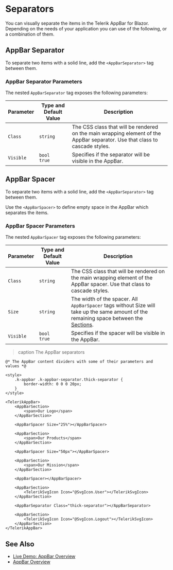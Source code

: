 
# Separators

You can visually separate the items in the Telerik AppBar for Blazor. Depending on the needs of your application you can use of the following, or a combination of them.

## AppBar Separator

To separate two items with a solid line, add the `<AppBarSeparator>` tag between them.

### AppBar Separator Parameters

The nested `AppBarSeparator` tag exposes the following parameters:

| Parameter | Type and Default Value | Description |
| ----------- | ----------- | ----------- |
| `Class` | `string` | The CSS class that will be rendered on the main wrapping element of the AppBar separator. Use that class to cascade styles. |
| `Visible` | `bool` <br /> `true` | Specifies if the separator will be visible in the AppBar. |

## AppBar Spacer

To separate two items with a solid line, add the `<AppBarSeparator>` tag between them.

Use the `<AppBarSpacer>` to define empty space in the AppBar which separates the items.

### AppBar Spacer Parameters

The nested `AppBarSpacer` tag exposes the following parameters:

| Parameter | Type and Default Value | Description |
| ----------- | ----------- | ----------- |
| `Class` | `string` | The CSS class that will be rendered on the main wrapping element of the AppBar spacer. Use that class to cascade styles. |
| `Size` | `string` | The width of the spacer. All `AppBarSpacer` tags without Size will take up the same amount of the remaining space between the [Sections](slug:appbar-sections). |
| `Visible` | `bool` <br /> `true` | Specifies if the spacer will be visible in the AppBar. |

>caption The AppBar separators

````RAZOR
@* The AppBar content dividers with some of their parameters and values *@

<style>
    .k-appbar .k-appbar-separator.thick-separator {
        border-width: 0 0 0 20px;
    }
</style>

<TelerikAppBar>
    <AppBarSection>
        <span>Our Logo</span>
    </AppBarSection>

    <AppBarSpacer Size="25%"></AppBarSpacer>

    <AppBarSection>
        <span>Our Products</span>
    </AppBarSection>

    <AppBarSpacer Size="50px"></AppBarSpacer>

    <AppBarSection>
        <span>Our Mission</span>
    </AppBarSection>

    <AppBarSpacer></AppBarSpacer>

    <AppBarSection>
        <TelerikSvgIcon Icon="@SvgIcon.User"></TelerikSvgIcon>
    </AppBarSection>

    <AppBarSeparator Class="thick-separator"></AppBarSeparator>

    <AppBarSection>
        <TelerikSvgIcon Icon="@SvgIcon.Logout"></TelerikSvgIcon>
    </AppBarSection>
</TelerikAppBar>
````

## See Also

* [Live Demo: AppBar Overview](https://demos.telerik.com/blazor-ui/appbar/overview)
* [AppBar Overview](slug:appbar-overview)
